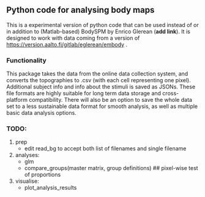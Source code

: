 ## Python code for analysing body maps

This is a experimental version of python code that can be used instead of or in addition to (Matlab-based) BodySPM by Enrico Glerean (**add link**). 
It is designed to work with data coming from a version of https://version.aalto.fi/gitlab/eglerean/embody . 

### Functionality
This package takes the data from the online data collection system, and converts the topographies to .csv (with each cell representing one pixel). 
Additional subject info and info about the stimuli is saved as JSONs. These file formats are highly suitable for long term data storage and cross-platform compatibility.
There will also be an option to save the whole data set to a less sustainable data format for smooth analysis, as well as multiple basic data analysis options.

### TODO:
1. prep
    * edit read_bg to accept both list of filenames and single filename
2. analyses:
    * glm
    * compare_groups(master matrix, group definitions) ## pixel-wise test of proportions
3. visualise:
    * plot_analysis_results